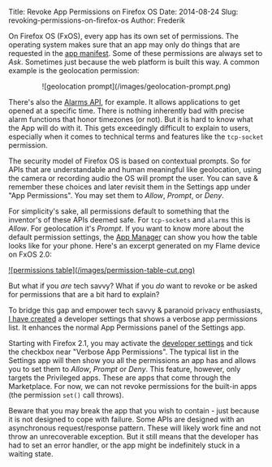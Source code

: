 Title: Revoke App Permissions on Firefox OS
Date: 2014-08-24
Slug: revoking-permissions-on-firefox-os
Author: Frederik

On Firefox OS (FxOS), every app has its own set of permissions. The operating system makes sure that an app may only do things that are requested in the [app manifest](https://developer.mozilla.org/en-US/Apps/Build/Manifest).
Some of these permissions are always set to *Ask*. Sometimes just because the web platform is built this way. A common example is the geolocation permission:

<center>
![geolocation prompt](/images/geolocation-prompt.png)
</center>

There's also the [Alarms API](https://developer.mozilla.org/en-US/docs/Web/API/Alarm_API), for example. It allows applications to get opened at a specific time. There is nothing inherently bad with precise alarm functions that honor timezones (or not). But it is hard to know what the App will do with it. This gets exceedingly difficult to explain to users, especially when it comes to technical terms and features like the `tcp-socket` permission.

The security model of Firefox OS is based on contextual prompts. So for APIs that are understandable and human meaningful like geolocation, using the camera or recording audio the OS will prompt the user. You can save & remember these choices and later revisit them in the Settings app under "App Permissions". You may set them to *Allow*, *Prompt*, or *Deny*.

For simplicity's sake, all permissions default to something that the inventor's of these APIs deemed safe. For `tcp-sockets` and `alarms` this is *Allow*. For geolocation it's *Prompt*.
If you want to know more about the default permission settings, the [App Manager](https://developer.mozilla.org/en-US/Firefox_OS/Using_the_App_Manager#Device_panel_2) can show you how the table looks like for your phone. Here's an excerpt generated on my Flame device on FxOS 2.0:

<a href="/images/permission-table-2.0.png" title="click for a full list">
![permissions table](/images/permission-table-cut.png)
</a>

But what if you *are* tech savvy? What if you *do* want to revoke or be asked for permissions that are a bit hard to explain? 

To bridge this gap and empower tech savvy & paranoid privacy enthusiasts, [I have created](https://bugzilla.mozilla.org/show_bug.cgi?id=1049371) a developer settings that shows a verbose app permissions list. It enhances the normal App Permissions panel of the Settings app.

Starting with Firefox 2.1, you may activate the [developer settings](https://developer.mozilla.org/en-US/Firefox_OS/Debugging/Developer_settings) and tick the checkbox near "Verbose App Permissions". The typical list in the Settings app will then show you all the permissions an app has and allows you to set them to *Allow*, *Prompt* or *Deny*. This feature, however, only targets the Privileged apps. These are apps that come through the Marketplace. For now, we can not revoke permissions for the built-in apps (the permission `set()` call throws).


Beware that you may break the app that you wish to contain - just because it is not designed to cope with failure. Some APIs are designed with an asynchronous request/response pattern. These will likely work fine and not throw an unrecoverable exception. But it still means that the developer has had to set an error handler, or the app might be indefinitely stuck in a waiting state.
